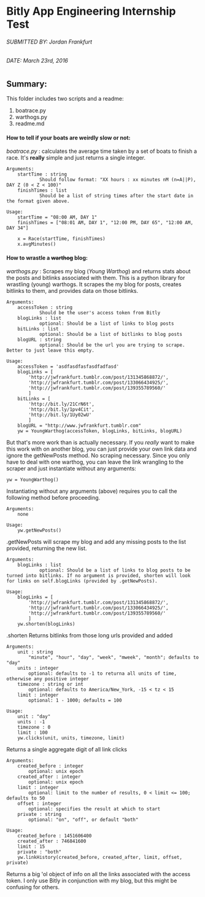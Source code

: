 # Bitly App Engineering Internship Test
###### SUBMITTED BY: Jordan Frankfurt
###### DATE: March 23rd, 2016
#
#
## Summary:
This folder includes two scripts and a readme:
1. boatrace.py
2. warthogs.py
3. readme.md

#### How to tell if your boats are weirdly slow or not:
_boatrace.py_ : calculates the average time taken by a set of boats to finish a race. It's **really** simple and just returns a single integer.

```
Arguments:
    startTime : string
            Should follow format: "XX hours : xx minutes nM (n=A||P), DAY Z (0 < Z < 100)"
    finishTimes : list
            Should be a list of string times after the start date in the format given above.
```
```
Usage:    
    startTime = "08:00 AM, DAY 1"
    finishTimes = ["08:01 AM, DAY 1", "12:00 PM, DAY 65", "12:00 AM, DAY 34"]

    x = Race(startTime, finishTimes)
    x.avgMinutes()
```
#### How to wrastle a ~~warthog~~ blog:
_warthogs.py_ : Scrapes my blog (_Young Warthog_) and returns stats about the posts and bitlinks associated with them.
This is a python library for wrastling (young) warthogs. It scrapes the my blog for posts, creates bitlinks to them, and provides data on those bitlinks.
```
Arguments:
    accessToken : string
            Should be the user's access token from Bitly
    blogLinks : list
            optional: Should be a list of links to blog posts
    bitLinks : list
            optional: Should be a list of bitlinks to blog posts
    blogURL : string
            optional: Should be the url you are trying to scrape. Better to just leave this empty.
```
```
Usage:
    accessToken = 'asdfasdfasfasdfadfasd'
    blogLinks = [
        'http://jwfrankfurt.tumblr.com/post/131345868872/',
        'http://jwfrankfurt.tumblr.com/post/133066434925/',
        'http://jwfrankfurt.tumblr.com/post/139355789560/'
        ]
    bitLinks = [
        'http://bit.ly/21CrN6t',
        'http://bit.ly/1pv4Cit',
        'http://bit.ly/1Uy02wU'
        ]
    blogURL = "http://www.jwfrankfurt.tumblr.com"
    yw = YoungWarthog(accessToken, blogLinks, bitLinks, blogURL)
```
But that's more work than is actually necessary. If you *really* want to
make this work with on another blog, you can just provide your own link
data and ignore the getNewPosts method. No scraping necessary.
Since you only have to deal with one warthog, you can leave the
link wrangling to the scraper and just instantiate without any arguments:

```
yw = YoungWarthog()
```
Instantiating without any arguments (above) requires you to call the following method before proceeding.
```
Arguments:
    none
```
```
Usage:
    yw.getNewPosts()
```
.getNewPosts will scrape my blog and add any missing posts to the list provided, returning the new list.
```
Arguments:
    blogLinks : list
            optional: Should be a list of links to blog posts to be turned into bitlinks. If no argument is provided, shorten will look for links on self.blogLinks (provided by .getNewPosts). 
```
```
Usage:
    blogLinks = [
        'http://jwfrankfurt.tumblr.com/post/131345868872/',
        'http://jwfrankfurt.tumblr.com/post/133066434925/',
        'http://jwfrankfurt.tumblr.com/post/139355789560/'
        ]
    yw.shorten(blogLinks)
```
.shorten Returns bitlinks from those long urls provided and added
```
Arguments:
    unit : string
        "minute", "hour", "day", "week", "mweek", "month"; defaults to "day"
    units : integer
        optional: defaults to -1 to returna all units of time, otherwise any positive integer 
    timezone : string or int
        optional: defaults to America/New_York, -15 < tz < 15
    limit : integer
        optional: 1 - 1000; defaults = 100
```
```
Usage:
    unit : "day"
    units : -1
    timezone : 0
    limit : 100
    yw.clicks(unit, units, timezone, limit)
```
Returns a single aggregate digit of all link clicks
```
Arguments:
    created_before : integer
        optional: unix epoch
    created_after : integer
        optional: unix epoch
    limit : integer
        optional: limit to the number of results, 0 < limit <= 100; defaults to 50
    offset : integer
        optional: specifies the result at which to start
    private : string
        optional: "on", "off", or default "both"
```
```
Usage:
    created_before : 1451606400
    created_after : 746841600
    limit : 15
    private : "both"
    yw.linkHistory(created_before, created_after, limit, offset, private)
```

Returns a big 'ol object of info on all the links associated with the access token. I only use Bitly in conjunction with my blog, but this might be confusing for others.
